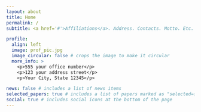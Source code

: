 ```yaml
---
layout: about
title: Home
permalink: /
subtitle: <a href='#'>Affiliations</a>. Address. Contacts. Motto. Etc.

profile:
  align: left
  image: prof_pic.jpg
  image_circular: false # crops the image to make it circular
  more_info: >
    <p>555 your office number</p>
    <p>123 your address street</p>
    <p>Your City, State 12345</p>

news: false # includes a list of news items
selected_papers: true # includes a list of papers marked as "selected={true}"
social: true # includes social icons at the bottom of the page
---
```


